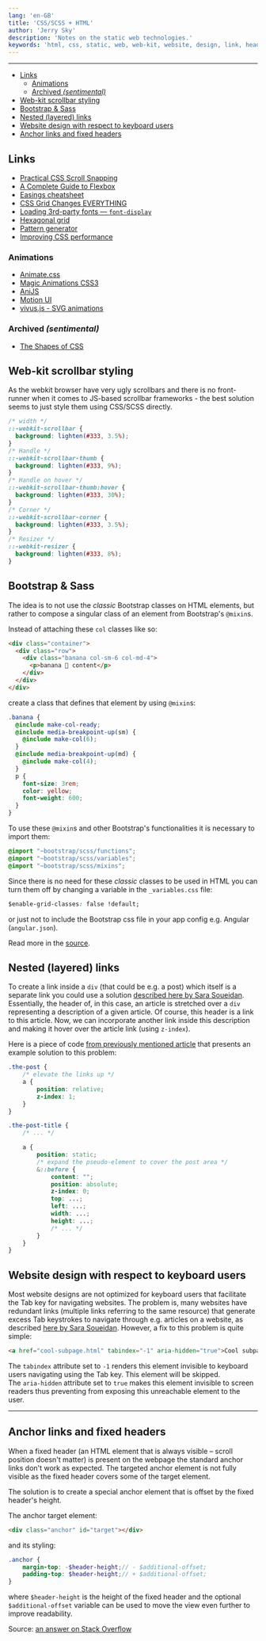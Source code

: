 ```yaml
---
lang: 'en-GB'
title: 'CSS/SCSS + HTML'
author: 'Jerry Sky'
description: 'Notes on the static web technologies.'
keywords: 'html, css, static, web, web-kit, website, design, link, header, development'
---
```


---

- [Links](#links)
    - [Animations](#animations)
    - [Archived *(sentimental)*](#archived-sentimental)
- [Web-kit scrollbar styling](#web-kit-scrollbar-styling)
- [Bootstrap & Sass](#bootstrap--sass)
- [Nested (layered) links](#nested-layered-links)
- [Website design with respect to keyboard users](#website-design-with-respect-to-keyboard-users)
- [Anchor links and fixed headers](#anchor-links-and-fixed-headers)

## Links

- [Practical CSS Scroll Snapping](https://css-tricks.com/practical-css-scroll-snapping/)
- [A Complete Guide to Flexbox](https://css-tricks.com/snippets/css/a-guide-to-flexbox/)
- [Easings cheatsheet](https://easings.net/)
- [CSS Grid Changes EVERYTHING](https://www.youtube.com/watch?v=7kVeCqQCxlk)
- [Loading 3rd-party fonts — `font-display`](https://calendar.perfplanet.com/2020/a-font-display-setting-for-slow-connections/)
- [Hexagonal grid](https://ninjarockstar.dev/css-hex-grids/)
- [Pattern generator](https://doodad.dev/pattern-generator/)
- [Improving CSS performance](https://calibreapp.com/blog/css-performance)

### Animations

- [Animate.css](https://daneden.github.io/animate.css/)
- [Magic Animations CSS3](https://www.minimamente.com/project/magic/)
- [AniJS](http://anijs.github.io/)
- [Motion UI](https://zurb.com/playground/motion-ui)
- [vivus.js - SVG animations](http://maxwellito.github.io/vivus/)

### Archived *(sentimental)*

- [The Shapes of CSS](https://css-tricks.com/the-shapes-of-css/)

## Web-kit scrollbar styling

As the webkit browser have very ugly scrollbars and there is no front-runner when it comes to JS-based scrollbar frameworks - the best solution seems to just style them using CSS/SCSS directly.

```scss
/* width */
::-webkit-scrollbar {
  background: lighten(#333, 3.5%);
}
/* Handle */
::-webkit-scrollbar-thumb {
  background: lighten(#333, 9%);
}
/* Handle on hover */
::-webkit-scrollbar-thumb:hover {
  background: lighten(#333, 30%);
}
/* Corner */
::-webkit-scrollbar-corner {
  background: lighten(#333, 3.5%);
}
/* Resizer */
::-webkit-resizer {
  background: lighten(#333, 8%);
}
```

## Bootstrap & Sass

The idea is to not use the *classic* Bootstrap classes on HTML elements, but rather to compose a singular class of an element from Bootstrap's `@mixin`s.

Instead of attaching these `col` classes like so:

```html
<div class="container">
  <div class="row">
    <div class="banana col-sm-6 col-md-4">
      <p>banana 🍌 content</p>
    </div>
  </div>
</div>
```

create a class that defines that element by using `@mixin`s:

```scss
.banana {
  @include make-col-ready;
  @include media-breakpoint-up(sm) {
    @include make-col(6);
  }
  @include media-breakpoint-up(md) {
    @include make-col(4);
  }
  p {
    font-size: 3rem;
    color: yellow;
    font-weight: 600;
  }
}
```

To use these `@mixin`s and other Bootstrap's functionalities it is necessary to import them:

```scss
@import "~bootstrap/scss/functions";
@import "~bootstrap/scss/variables";
@import "~bootstrap/scss/mixins";
```

Since there is no need for these *classic* classes to be used in HTML you can turn them off by changing a variable in the `_variables.css` file:

```css
$enable-grid-classes: false !default;
```

or just not to include the Bootstrap css file in your app config e.g. Angular (`angular.json`).

Read more in the [source](https://medium.com/@erik_flowers/how-youve-been-getting-the-bootstrap-grid-all-wrong-and-how-to-fix-it-6d97b920aa40).


## Nested (layered) links

[nested-links]: https://www.sarasoueidan.com/blog/nested-links/#my-implementation

To create a link inside a `div` (that could be e.g. a post) which itself is a separate link you could use a solution [described here by Sara Soueidan][nested-links].\
Essentially, the header of, in this case, an article is stretched over a `div` representing a description of a given article. Of course, this header is a link to this article. Now, we can incorporate another link inside this description and making it hover over the article link (using `z-index`).

Here is a piece of code [from previously mentioned article][nested-links] that presents an example solution to this problem:

```scss
.the-post {
    /* elevate the links up */
    a {
        position: relative;
        z-index: 1;
    }
}

.the-post-title {
    /* ... */

    a {
        position: static;
        /* expand the pseudo-element to cover the post area */
        &::before {
            content: "";
            position: absolute;
            z-index: 0;
            top: ...;
            left: ...;
            width: ...;
            height: ...;
            /* ... */
        }
    }
}
```

## Website design with respect to keyboard users

[design-respect-to-keyboards]: https://www.sarasoueidan.com/blog/keyboard-friendlier-article-listings/

Most website designs are not optimized for keyboard users that facilitate the Tab key for navigating websites. The problem is, many websites have redundant links (multiple links referring to the same resource) that generate excess Tab keystrokes to navigate through e.g. articles on a website, as described [here by Sara Soueidan][design-respect-to-keyboards]. However, a fix to this problem is quite simple:

```html
<a href="cool-subpage.html" tabindex="-1" aria-hidden="true">Cool subpage</a>
```

The `tabindex` attribute set to `-1` renders this element invisible to keyboard users navigating using the Tab key. This element will be skipped.\
The `aria-hidden` attribute set to `true` makes this element invisible to screen readers thus preventing from exposing this unreachable element to the user.

---

## Anchor links and fixed headers

[anchor-links-fixed-headers]: https://stackoverflow.com/a/11842865/4249875

When a fixed header (an HTML element that is always visible – scroll position doesn't matter) is present on the webpage the standard anchor links don't work as expected. The targeted anchor element is not fully visible as the fixed header covers some of the target element.

The solution is to create a special anchor element that is offset by the fixed header's height.

The anchor target element:

```html
<div class="anchor" id="target"></div>
```

and its styling:

```scss
.anchor {
    margin-top: -$header-height;// - $additional-offset;
    padding-top: $header-height;// + $additional-offset;
}
```

where `$header-height` is the height of the fixed header and the optional `$additional-offset` variable can be used to move the view even further to improve readability.

Source: [an answer on Stack Overflow][anchor-links-fixed-headers]
